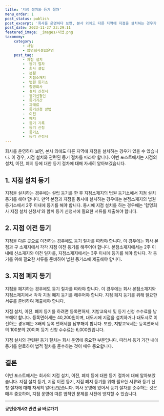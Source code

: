 ```yaml
---
title: '지점 설치와 등기 절차'
menu_order: 1
post_status: publish
post_excerpt: '회사를 운영하다 보면, 본사 외에도 다른 지역에 지점을 설치하는 경우가 있을 수 있습니다. 이 경우, 지점 설치와 관련된 등기 절차를 따라야 합니다. 이번 포스트에서는 지점의 설치, 이전, 폐지 등에 대한 등기 절차에 대해 자세히 알아보겠습니다.'
post_date: 2023-11-27 23:29:11
featured_image: _images/사업.png
taxonomy:
    category:
        - 사업
        - 합명회사설립운영
    post_tag:
        - 지점 설치
        -  등기 절차
        -  회사 설립
        -  본점
        -  지점소재지
        -  법원 등기소
        -  합명회사
        -  설치 신청서
        -  등기신청인
        -  등기기간
        -  과태료
        -  등기신청 방법
        -  이전
        -  폐지
        -  등기 기록
        -  등기 신청
        -  등기소
        -  등기 신청서
---
```



회사를 운영하다 보면, 본사 외에도 다른 지역에 지점을 설치하는 경우가 있을 수 있습니다. 이 경우, 지점 설치와 관련된 등기 절차를 따라야 합니다. 이번 포스트에서는 지점의 설치, 이전, 폐지 등에 대한 등기 절차에 대해 자세히 알아보겠습니다.

## 1. 지점 설치 등기

지점을 설치하는 경우에는 설립 등기를 한 후 지점소재지의 법원 등기소에서 지점 설치 등기를 해야 합니다. 만약 본점과 지점을 동시에 설치하는 경우에는 본점소재지의 법원 등기소에서 2주 이내에 등기를 해야 합니다. 동시에 지점 설치를 하는 경우에는 '합명회사 지점 설치 신청서'와 함께 등기 신청서에 필요한 서류를 제출해야 합니다.

## 2. 지점 이전 등기

지점을 다른 곳으로 이전하는 경우에도 등기 절차를 따라야 합니다. 이 경우에는 회사 본점과 구 소재지에서 각각 지점 이전 등기를 해주어야 합니다. 본점소재지에서는 2주 이내에 신소재지와 이전 일자를, 지점소재지에서는 3주 이내에 등기를 해야 합니다. 각 등기를 위해 필요한 서류를 준비하여 법원 등기소에 제출해야 합니다.

## 3. 지점 폐지 등기

지점을 폐지하는 경우에도 등기 절차를 따라야 합니다. 이 경우에는 회사 본점소재지와 지점소재지에서 각각 지점 폐지 등기를 해주어야 합니다. 지점 폐지 등기를 위해 필요한 서류를 준비하여 제출해야 합니다.

지점 설치, 이전, 폐지 등기를 하려면 등록면허세, 지방교육세 및 등기 신청 수수료를 납부해야 합니다. 등록면허세는 40,200원이며, 대도시에 지점을 설치하거나 대도시로 이전하는 경우에는 3배의 등록 면허세를 납부해야 합니다. 또한, 지방교육세는 등록면허세의 100분의 20이며 등기 신청 수수료는 6,000원입니다.

지점 설치와 관련된 등기 절차는 회사 운영에 중요한 부분입니다. 따라서 등기 기간 내에 등기를 완료하여 법적 절차를 준수하는 것이 매우 중요합니다.

## 결론

이번 포스트에서는 회사의 지점 설치, 이전, 폐지 등에 대한 등기 절차에 대해 알아보았습니다. 지점 설치 등기, 지점 이전 등기, 지점 폐지 등기를 위해 필요한 서류와 등기 신청 절차에 대해 자세히 알아보았습니다. 회사 운영에 있어서 등기 절차를 준수하는 것은 매우 중요하며, 지점 운영에 따른 법적인 문제를 사전에 방지할 수 있습니다.
<!-- wp:separator -->
<hr class="wp-block-separator has-alpha-channel-opacity"/>
<!-- /wp:separator -->

<!-- wp:group {"backgroundColor":"base","layout":{"type":"constrained"}} -->
<div class="wp-block-group has-base-background-color has-background"><!-- wp:paragraph {"align":"center","fontSize":"medium"} -->
<p class="has-text-align-center has-large-font-size"><strong>공인중개사2 관련 글 바로가기</strong></p>
<!-- /wp:paragraph -->


<!-- wp:latest-posts
{"categories":[{"id":22741,"count":19,"description":"","link":"https://uknowlaw.com/category/%ea%b3%b5%ec%9d%b8%ec%a4%91%ea%b0%9c%ec%82%ac2/","name":"공인중개사2","slug":"공인중개사2","taxonomy":"category","parent":0,"meta":[],"_links":{"self":[{"href":"https://uknowlaw.com/wp-json/wp/v2/categories/22741"}],"collection":[{"href":"https://uknowlaw.com/wp-json/wp/v2/categories"}],"about":[{"href":"https://uknowlaw.com/wp-json/wp/v2/taxonomies/category"}],"wp:post_type":[{"href":"https://uknowlaw.com/wp-json/wp/v2/posts?categories=22741"}],"curies":[{"name":"wp","href":"https://api.w.org/{rel}","templated":true}]}}],"postsToShow":100,"excerptLength":28,"postLayout":"grid","columns":2,"featuredImageAlign":"left","featuredImageSizeSlug":"large","fontSize":"small"} /--></div>
<!-- /wp:group -->